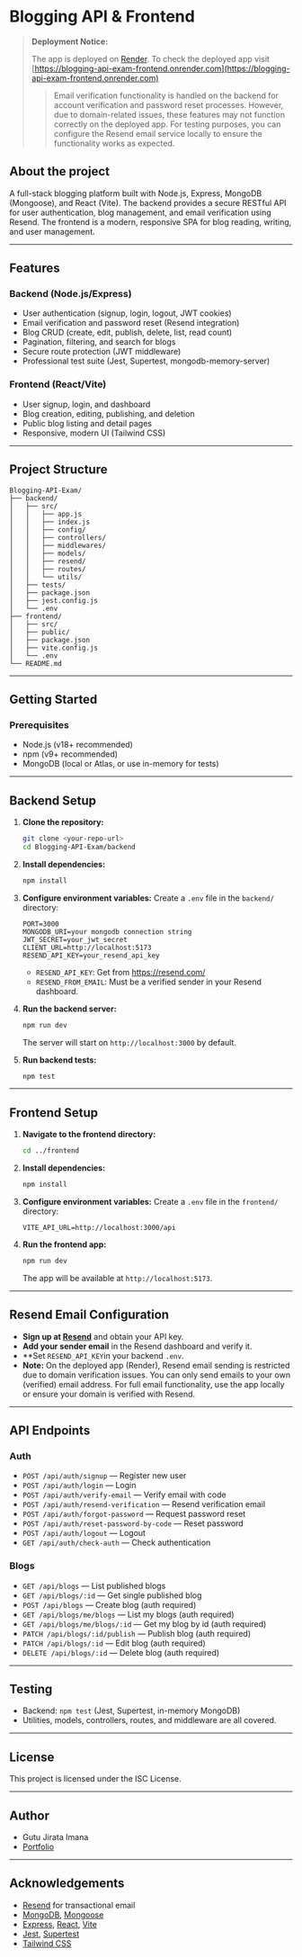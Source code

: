 # Blogging API & Frontend

> **Deployment Notice:**
>
> The app is deployed on [Render](https://render.com/). To check the deployed app visit [https://blogging-api-exam-frontend.onrender.com](https://blogging-api-exam-frontend.onrender.com)
>
> > Email verification functionality is handled on the backend for account verification and password reset processes. However, due to domain-related issues, these features may not function correctly on the deployed app. For testing purposes, you can configure the Resend email service locally to ensure the functionality works as expected.

## About the project

A full-stack blogging platform built with Node.js, Express, MongoDB (Mongoose), and React (Vite). The backend provides a secure RESTful API for user authentication, blog management, and email verification using Resend. The frontend is a modern, responsive SPA for blog reading, writing, and user management.

---

## Features

### Backend (Node.js/Express)

- User authentication (signup, login, logout, JWT cookies)
- Email verification and password reset (Resend integration)
- Blog CRUD (create, edit, publish, delete, list, read count)
- Pagination, filtering, and search for blogs
- Secure route protection (JWT middleware)
- Professional test suite (Jest, Supertest, mongodb-memory-server)

### Frontend (React/Vite)

- User signup, login, and dashboard
- Blog creation, editing, publishing, and deletion
- Public blog listing and detail pages
- Responsive, modern UI (Tailwind CSS)

---

## Project Structure

```
Blogging-API-Exam/
├── backend/
│   ├── src/
│   │   ├── app.js
│   │   ├── index.js
│   │   ├── config/
│   │   ├── controllers/
│   │   ├── middlewares/
│   │   ├── models/
│   │   ├── resend/
│   │   ├── routes/
│   │   └── utils/
│   ├── tests/
│   ├── package.json
│   ├── jest.config.js
│   └── .env
├── frontend/
│   ├── src/
│   ├── public/
│   ├── package.json
│   ├── vite.config.js
│   └── .env
└── README.md
```

---

## Getting Started

### Prerequisites

- Node.js (v18+ recommended)
- npm (v9+ recommended)
- MongoDB (local or Atlas, or use in-memory for tests)

---

## Backend Setup

1. **Clone the repository:**

   ```sh
   git clone <your-repo-url>
   cd Blogging-API-Exam/backend
   ```

2. **Install dependencies:**

   ```sh
   npm install
   ```

3. **Configure environment variables:**
   Create a `.env` file in the `backend/` directory:

   ```env
   PORT=3000
   MONGODB_URI=your mongodb connection string
   JWT_SECRET=your_jwt_secret
   CLIENT_URL=http://localhost:5173
   RESEND_API_KEY=your_resend_api_key
   ```

   - `RESEND_API_KEY`: Get from https://resend.com/
   - `RESEND_FROM_EMAIL`: Must be a verified sender in your Resend dashboard.

4. **Run the backend server:**

   ```sh
   npm run dev
   ```

   The server will start on `http://localhost:3000` by default.

5. **Run backend tests:**
   ```sh
   npm test
   ```

---

## Frontend Setup

1. **Navigate to the frontend directory:**

   ```sh
   cd ../frontend
   ```

2. **Install dependencies:**

   ```sh
   npm install
   ```

3. **Configure environment variables:**
   Create a `.env` file in the `frontend/` directory:

   ```env
   VITE_API_URL=http://localhost:3000/api
   ```

4. **Run the frontend app:**
   ```sh
   npm run dev
   ```
   The app will be available at `http://localhost:5173`.

---

## Resend Email Configuration

- **Sign up at [Resend](https://resend.com/)** and obtain your API key.
- **Add your sender email** in the Resend dashboard and verify it.
- \*\*Set `RESEND_API_KEY`in your backend `.env`.
- **Note:** On the deployed app (Render), Resend email sending is restricted due to domain verification issues. You can only send emails to your own (verified) email address. For full email functionality, use the app locally or ensure your domain is verified with Resend.

---

## API Endpoints

### Auth

- `POST /api/auth/signup` — Register new user
- `POST /api/auth/login` — Login
- `POST /api/auth/verify-email` — Verify email with code
- `POST /api/auth/resend-verification` — Resend verification email
- `POST /api/auth/forgot-password` — Request password reset
- `POST /api/auth/reset-password-by-code` — Reset password
- `POST /api/auth/logout` — Logout
- `GET /api/auth/check-auth` — Check authentication

### Blogs

- `GET /api/blogs` — List published blogs
- `GET /api/blogs/:id` — Get single published blog
- `POST /api/blogs` — Create blog (auth required)
- `GET /api/blogs/me/blogs` — List my blogs (auth required)
- `GET /api/blogs/me/blogs/:id` — Get my blog by id (auth required)
- `PATCH /api/blogs/:id/publish` — Publish blog (auth required)
- `PATCH /api/blogs/:id` — Edit blog (auth required)
- `DELETE /api/blogs/:id` — Delete blog (auth required)

---

## Testing

- Backend: `npm test` (Jest, Supertest, in-memory MongoDB)
- Utilities, models, controllers, routes, and middleware are all covered.

---

## License

This project is licensed under the ISC License.

---

## Author

- Gutu Jirata Imana
- [Portfolio](https://gutu-portfolio-2.vercel.app/)

---

## Acknowledgements

- [Resend](https://resend.com/) for transactional email
- [MongoDB](https://www.mongodb.com/), [Mongoose](https://mongoosejs.com/)
- [Express](https://expressjs.com/), [React](https://react.dev/), [Vite](https://vitejs.dev/)
- [Jest](https://jestjs.io/), [Supertest](https://github.com/ladjs/supertest)
- [Tailwind CSS](https://tailwindcss.com/)
